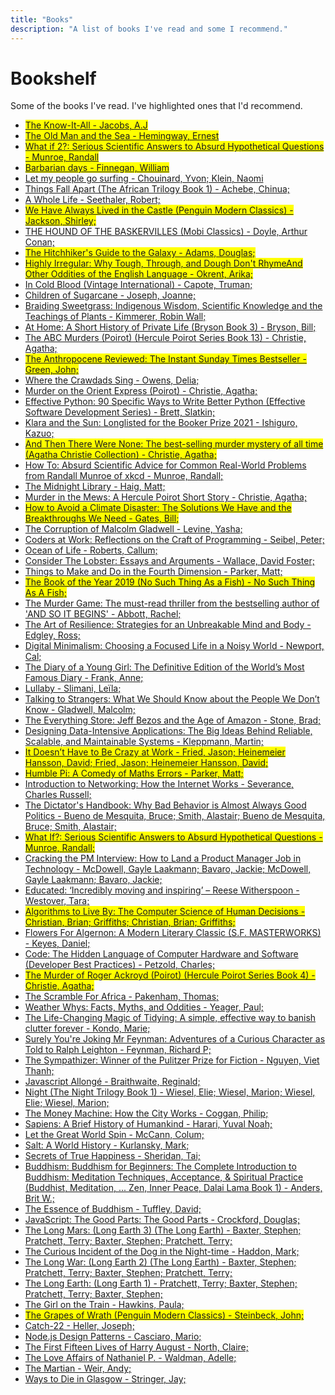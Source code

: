 ```yaml
---
title: "Books"
description: "A list of books I've read and some I recommend."
---
```

# Bookshelf 

Some of the books I've read. I've highlighted ones that I'd recommend.
- <mark><a href='http://www.amazon.co.uk/dp/1565119088' target='blank'>The Know-It-All - Jacobs, A.J</a></mark>
- <mark><a href='http://www.amazon.co.uk/dp/B09S62GKP4' target='blank'>The Old Man and the Sea - Hemingway, Ernest  </a></mark>
- <mark><a href='http://www.amazon.co.uk/dp/B09RDS8J7J' target='blank'>What if 2?: Serious Scientific Answers to Absurd Hypothetical Questions - Munroe, Randall </a></mark>
- <mark><a href='http://www.amazon.co.uk/dp/B00X7UHVDY' target='blank'>Barbarian days - Finnegan, William</a></mark>
- <a href='http://www.amazon.co.uk/dp/143037838' target='blank'>Let my people go surfing - Chouinard, Yvon; Klein, Naomi</a>
- <a href='http://www.amazon.co.uk/dp/B00C7EGV5U' target='blank'>Things Fall Apart (The African Trilogy Book 1) - Achebe, Chinua; </a>
- <a href='http://www.amazon.co.uk/dp/B00UXKJ1TI' target='blank'>A Whole Life - Seethaler, Robert; </a>
- <mark><a href='http://www.amazon.co.uk/dp/B002RUA538' target='blank'>We Have Always Lived in the Castle (Penguin Modern Classics) - Jackson, Shirley; </a></mark>
- <a href='http://www.amazon.co.uk/dp/B07K51TXNT' target='blank'>THE HOUND OF THE BASKERVILLES (Mobi Classics) - Doyle, Arthur Conan; </a>
- <mark><a href='http://www.amazon.co.uk/dp/B003GK2180' target='blank'>The Hitchhiker's Guide to the Galaxy - Adams, Douglas; </a></mark>
- <mark><a href='http://www.amazon.co.uk/dp/B095HXZZ81' target='blank'>Highly Irregular: Why Tough, Through, and Dough Don't RhymeAnd Other Oddities of the English Language - Okrent, Arika; </a></mark>
- <a href='http://www.amazon.co.uk/dp/B000FC1IRM' target='blank'>In Cold Blood (Vintage International) - Capote, Truman; </a>
- <a href='http://www.amazon.co.uk/dp/B09HJHDDQ2' target='blank'>Children of Sugarcane - Joseph, Joanne; </a>
- <a href='http://www.amazon.co.uk/dp/B07Z1DZC9D' target='blank'>Braiding Sweetgrass: Indigenous Wisdom, Scientific Knowledge and the Teachings of Plants - Kimmerer, Robin Wall; </a>
- <a href='http://www.amazon.co.uk/dp/B003NX6Y56' target='blank'>At Home: A Short History of Private Life (Bryson Book 3) - Bryson, Bill; </a>
- <a href='http://www.amazon.co.uk/dp/B0046RE5CM' target='blank'>The ABC Murders (Poirot) (Hercule Poirot Series Book 13) - Christie, Agatha; </a>
- <mark><a href='http://www.amazon.co.uk/dp/B08QTNR1M6' target='blank'>The Anthropocene Reviewed: The Instant Sunday Times Bestseller - Green, John; </a></mark>
- <a href='http://www.amazon.co.uk/dp/B07JZH997Q' target='blank'>Where the Crawdads Sing - Owens, Delia; </a>
- <a href='http://www.amazon.co.uk/dp/B0046H95PO' target='blank'>Murder on the Orient Express (Poirot) - Christie, Agatha; </a>
- <a href='http://www.amazon.co.uk/dp/B07ZG18BH3' target='blank'>Effective Python: 90 Specific Ways to Write Better Python (Effective Software Development Series) - Brett, Slatkin; </a>
- <a href='http://www.amazon.co.uk/dp/B08B8BDLW1' target='blank'>Klara and the Sun: Longlisted for the Booker Prize 2021 - Ishiguro, Kazuo; </a>
- <mark><a href='http://www.amazon.co.uk/dp/B0046H95RM' target='blank'>And Then There Were None: The best-selling murder mystery of all time (Agatha Christie Collection) - Christie, Agatha; </a></mark>
- <a href='http://www.amazon.co.uk/dp/B07N68XFDP' target='blank'>How To: Absurd Scientific Advice for Common Real-World Problems from Randall Munroe of xkcd - Munroe, Randall; </a>
- <a href='http://www.amazon.co.uk/dp/B08543NK7K' target='blank'>The Midnight Library - Haig, Matt; </a>
- <a href='http://www.amazon.co.uk/dp/B00HPN3HBO' target='blank'>Murder in the Mews: A Hercule Poirot Short Story - Christie, Agatha; </a>
- <mark><a href='http://www.amazon.co.uk/dp/B07YTNGRCY' target='blank'>How to Avoid a Climate Disaster: The Solutions We Have and the Breakthroughs We Need - Gates, Bill; </a></mark>
- <a href='http://www.amazon.co.uk/dp/B008VOJGE8' target='blank'>The Corruption of Malcolm Gladwell - Levine, Yasha; </a>
- <a href='http://www.amazon.co.uk/dp/B00ACC2536' target='blank'>Coders at Work: Reflections on the Craft of Programming - Seibel, Peter; </a>
- <a href='http://www.amazon.co.uk/dp/B007TB5M24' target='blank'>Ocean of Life - Roberts, Callum; </a>
- <a href='http://www.amazon.co.uk/dp/B0089YGT5E' target='blank'>Consider The Lobster: Essays and Arguments - Wallace, David Foster; </a>
- <a href='http://www.amazon.co.uk/dp/B00O2LM3LW' target='blank'>Things to Make and Do in the Fourth Dimension - Parker, Matt; </a>
- <mark><a href='http://www.amazon.co.uk/dp/B07RJB1P4F' target='blank'>The Book of the Year 2019 (No Such Thing As a Fish) - No Such Thing As A Fish; </a></mark>
- <a href='http://www.amazon.co.uk/dp/B07T5X5X68' target='blank'>The Murder Game: The must-read thriller from the bestselling author of 'AND SO IT BEGINS' - Abbott, Rachel; </a>
- <a href='http://www.amazon.co.uk/dp/B07R5ZQ8CX' target='blank'>The Art of Resilience: Strategies for an Unbreakable Mind and Body - Edgley, Ross; </a>
- <a href='http://www.amazon.co.uk/dp/B07D1G6DTF' target='blank'>Digital Minimalism: Choosing a Focused Life in a Noisy World - Newport, Cal; </a>
- <a href='http://www.amazon.co.uk/dp/B0055N0FZM' target='blank'>The Diary of a Young Girl: The Definitive Edition of the World’s Most Famous Diary - Frank, Anne; </a>
- <a href='http://www.amazon.co.uk/dp/B075YHLCCZ' target='blank'>Lullaby - Slimani, Leïla; </a>
- <a href='http://www.amazon.co.uk/dp/B07NC11JGM' target='blank'>Talking to Strangers: What We Should Know about the People We Don’t Know - Gladwell, Malcolm; </a>
- <a href='http://www.amazon.co.uk/dp/B00DJ3ITKS' target='blank'>The Everything Store: Jeff Bezos and the Age of Amazon - Stone, Brad; </a>
- <a href='http://www.amazon.co.uk/dp/B06XPJML5D' target='blank'>Designing Data-Intensive Applications: The Big Ideas Behind Reliable, Scalable, and Maintainable Systems - Kleppmann, Martin; </a>
- <mark><a href='http://www.amazon.co.uk/dp/B07FQYGWCS' target='blank'>It Doesn’t Have to Be Crazy at Work - Fried, Jason; Heinemeier Hansson, David; Fried, Jason; Heinemeier Hansson, David; </a></mark>
- <mark><a href='http://www.amazon.co.uk/dp/B07CV5FNCN' target='blank'>Humble Pi: A Comedy of Maths Errors - Parker, Matt; </a></mark>
- <a href='http://www.amazon.co.uk/dp/B00YD7M92S' target='blank'>Introduction to Networking: How the Internet Works - Severance, Charles Russell; </a>
- <a href='http://www.amazon.co.uk/dp/B06XBY3XJV' target='blank'>The Dictator's Handbook: Why Bad Behavior is Almost Always Good Politics - Bueno de Mesquita, Bruce; Smith, Alastair; Bueno de Mesquita, Bruce; Smith, Alastair; </a>
- <mark><a href='http://www.amazon.co.uk/dp/B00J379DC2' target='blank'>What If?: Serious Scientific Answers to Absurd Hypothetical Questions - Munroe, Randall; </a></mark>
- <a href='http://www.amazon.co.uk/dp/B00ISYMUR6' target='blank'>Cracking the PM Interview: How to Land a Product Manager Job in Technology - McDowell, Gayle Laakmann; Bavaro, Jackie; McDowell, Gayle Laakmann; Bavaro, Jackie; </a>
- <a href='http://www.amazon.co.uk/dp/B07142R12X' target='blank'>Educated: ‘Incredibly moving and inspiring’ – Reese Witherspoon - Westover, Tara; </a>
- <mark><a href='http://www.amazon.co.uk/dp/B015DLA0LE' target='blank'>Algorithms to Live By: The Computer Science of Human Decisions - Christian, Brian; Griffiths; Christian, Brian; Griffiths; </a></mark>
- <a href='http://www.amazon.co.uk/dp/B009ZG6YPU' target='blank'>Flowers For Algernon: A Modern Literary Classic (S.F. MASTERWORKS) - Keyes, Daniel; </a>
- <a href='http://www.amazon.co.uk/dp/B00JDMPOK2' target='blank'>Code: The Hidden Language of Computer Hardware and Software (Developer Best Practices) - Petzold, Charles; </a>
- <mark><a href='http://www.amazon.co.uk/dp/B0046A9MRW' target='blank'>The Murder of Roger Ackroyd (Poirot) (Hercule Poirot Series Book 4) - Christie, Agatha; </a></mark>
- <a href='http://www.amazon.co.uk/dp/B013C9QZP4' target='blank'>The Scramble For Africa - Pakenham, Thomas; </a>
- <a href='http://www.amazon.co.uk/dp/B0030CVPVS' target='blank'>Weather Whys: Facts, Myths, and Oddities - Yeager, Paul; </a>
- <a href='http://www.amazon.co.uk/dp/B00I0C46BO' target='blank'>The Life-Changing Magic of Tidying: A simple, effective way to banish clutter forever - Kondo, Marie; </a>
- <a href='http://www.amazon.co.uk/dp/B00MPMWQ8U' target='blank'>Surely You're Joking Mr Feynman: Adventures of a Curious Character as Told to Ralph Leighton - Feynman, Richard P; </a>
- <a href='http://www.amazon.co.uk/dp/B00X7UHWB0' target='blank'>The Sympathizer: Winner of the Pulitzer Prize for Fiction - Nguyen, Viet Thanh; </a>
- <a href='http://www.amazon.co.uk/dp/B00FLKRCVO' target='blank'>Javascript Allongé - Braithwaite, Reginald; </a>
- <a href='http://www.amazon.co.uk/dp/B007TQ9PK4' target='blank'>Night (The Night Trilogy Book 1) - Wiesel, Elie; Wiesel, Marion; Wiesel, Elie; Wiesel, Marion; </a>
- <a href='http://www.amazon.co.uk/dp/B002RI9BJE' target='blank'>The Money Machine: How the City Works - Coggan, Philip; </a>
- <a href='http://www.amazon.co.uk/dp/B00K7ED54M' target='blank'>Sapiens: A Brief History of Humankind - Harari, Yuval Noah; </a>
- <a href='http://www.amazon.co.uk/dp/B00332CWLW' target='blank'>Let the Great World Spin - McCann, Colum; </a>
- <a href='http://www.amazon.co.uk/dp/B005NHN1A6' target='blank'>Salt: A World History - Kurlansky, Mark; </a>
- <a href='http://www.amazon.co.uk/dp/B006NKAPYM' target='blank'>Secrets of True Happiness - Sheridan, Tai; </a>
- <a href='http://www.amazon.co.uk/dp/B01742FHIQ' target='blank'>Buddhism: Buddhism for Beginners: The Complete Introduction to Buddhism: Meditation Techniques, Acceptance, & Spiritual Practice (Buddhist, Meditation, ... Zen, Inner Peace, Dalai Lama Book 1) - Anders, Brit W.; </a>
- <a href='http://www.amazon.co.uk/dp/B0057H0HTU' target='blank'>The Essence of Buddhism - Tuffley, David; </a>
- <a href='http://www.amazon.co.uk/dp/B0026OR2ZY' target='blank'>JavaScript: The Good Parts: The Good Parts - Crockford, Douglas; </a>
- <a href='http://www.amazon.co.uk/dp/B00IJZZGP2' target='blank'>The Long Mars: (Long Earth 3) (The Long Earth) - Baxter, Stephen; Pratchett, Terry; Baxter, Stephen; Pratchett, Terry; </a>
- <a href='http://www.amazon.co.uk/dp/B0031R5K8G' target='blank'>The Curious Incident of the Dog in the Night-time - Haddon, Mark; </a>
- <a href='http://www.amazon.co.uk/dp/B00CJEG0H2' target='blank'>The Long War: (Long Earth 2) (The Long Earth) - Baxter, Stephen; Pratchett, Terry; Baxter, Stephen; Pratchett, Terry; </a>
- <a href='http://www.amazon.co.uk/dp/B0073E4FTI' target='blank'>The Long Earth: (Long Earth 1) - Pratchett, Terry; Baxter, Stephen; Pratchett, Terry; Baxter, Stephen; </a>
- <a href='http://www.amazon.co.uk/dp/B00NOPQU2K' target='blank'>The Girl on the Train - Hawkins, Paula; </a>
- <mark><a href='http://www.amazon.co.uk/dp/B002RI9X8S' target='blank'>The Grapes of Wrath (Penguin Modern Classics) - Steinbeck, John; </a></mark>
- <a href='http://www.amazon.co.uk/dp/B0050OMJIW' target='blank'>Catch-22 - Heller, Joseph; </a>
- <a href='http://www.amazon.co.uk/dp/B00RP13D24' target='blank'>Node.js Design Patterns - Casciaro, Mario; </a>
- <a href='http://www.amazon.co.uk/dp/B00DI7HLDG' target='blank'>The First Fifteen Lives of Harry August - North, Claire; </a>
- <a href='http://www.amazon.co.uk/dp/B00CQ1DCEC' target='blank'>The Love Affairs of Nathaniel P. - Waldman, Adelle; </a>
- <a href='http://www.amazon.co.uk/dp/B00FAXJHCY' target='blank'>The Martian - Weir, Andy; </a>
- <a href='http://www.amazon.co.uk/dp/B00QKUW8TU' target='blank'>Ways to Die in Glasgow - Stringer, Jay; </a>
